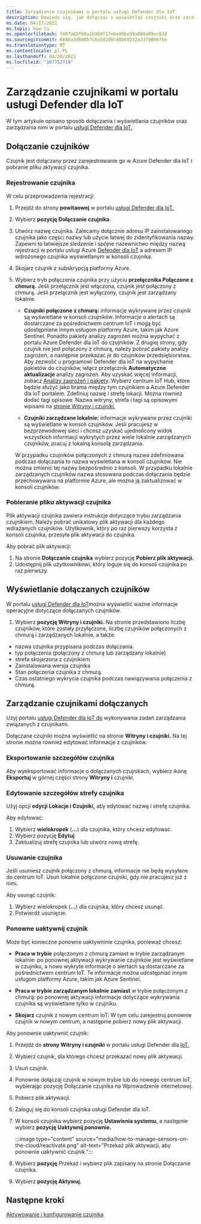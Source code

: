 ```yaml
---
title: Zarządzanie czujnikami w portalu usługi Defender dla IoT
description: Dowiedz się, jak dołączać i wyświetlać czujniki oraz zarządzać nimi w portalu usługi Defender dla IoT.
ms.date: 04/17/2021
ms.topic: how-to
ms.openlocfilehash: f407a65f60a1b969f17ebe00be39a888a09ec83d
ms.sourcegitcommit: 6686a3d8d8b7c8a582d6c40b60232a33798067be
ms.translationtype: MT
ms.contentlocale: pl-PL
ms.lasthandoff: 04/20/2021
ms.locfileid: "107752718"
---
```

# <a name="manage-sensors-in-the-defender-for-iot-portal"></a>Zarządzanie czujnikami w portalu usługi Defender dla IoT

W tym artykule opisano sposób dołączania i wyświetlania czujników oraz zarządzania nimi w portalu [usługi Defender dla IoT.](https://portal.azure.com/#blade/Microsoft_Azure_IoT_Defender/IoTDefenderDashboard/Getting_Started)

## <a name="onboard-sensors"></a>Dołączanie czujników

Czujnik jest dołączany przez zarejestrowanie go w Azure Defender dla IoT i pobranie pliku aktywacji czujnika.

### <a name="register-the-sensor"></a>Rejestrowanie czujnika

W celu przeprowadzenia rejestracji:

1. Przejdź do strony **powitaowej** w portalu [usługi Defender dla IoT.](https://portal.azure.com/#blade/Microsoft_Azure_IoT_Defender/IoTDefenderDashboard/Getting_Started)
1. Wybierz **pozycję Dołączanie czujnika**.
1. Utwórz nazwę czujnika. Zalecamy dołącznie adresu IP zainstalowanego czujnika jako części nazwy lub użycie łatwej do zidentyfikowania nazwy. Zapewni to łatwiejsze śledzenie i spójne nazewnictwo między nazwą rejestracji w portalu usługi Azure [Defender dla IoT](https://portal.azure.com/#blade/Microsoft_Azure_IoT_Defender/IoTDefenderDashboard/Getting_Started) a adresem IP wdrożonego czujnika wyświetlanym w konsoli czujnika.
1. Skojarz czujnik z subskrypcją platformy Azure.
1. Wybierz tryb połączenia czujnika przy użyciu **przełącznika Połączone z chmurą.** Jeśli przełącznik jest włączona, czujnik jest połączony z chmurą. Jeśli przełącznik jest wyłączony, czujnik jest zarządzany lokalnie.

   - **Czujniki połączone z chmurą:** informacje wykrywane przez czujnik są wyświetlane w konsoli czujników. Informacje o alertach są dostarczane za pośrednictwem centrum IoT i mogą być udostępniane innym usługom platformy Azure, takim jak Azure Sentinel. Ponadto pakiety analizy zagrożeń można wypychać z portalu Azure Defender dla IoT do czujników. Z drugiej strony, gdy czujnik nie jest połączony z chmurą, należy pobrać pakiety analizy zagrożeń, a następnie przekazać je do czujników przedsiębiorstwa. Aby zezwolić u programowi Defender dla IoT na wypychanie pakietów do czujników, włącz przełącznik **Automatyczne aktualizacje** analizy zagrożeń. Aby uzyskać więcej informacji, zobacz [Analizy zagrożeń i pakiety](how-to-work-with-threat-intelligence-packages.md).
   Wybierz centrum IoT Hub, które będzie służyć jako brama między tym czujnikiem a Azure Defender dla IoT portalem. Zdefiniuj nazwę i strefę lokacji. Można również dodać tagi opisowe. Nazwa witryny, strefa i tagi są opisowymi wpisami na [stronie Witryny i czujniki.](#view-onboarded-sensors)

   - **Czujniki zarządzane lokalnie:** informacje wykrywane przez czujniki są wyświetlane w konsoli czujników. Jeśli pracujesz w bezprzewodowej sieci i chcesz uzyskać ujednolicony widok wszystkich informacji wykrytych przez wiele lokalnie zarządzanych czujników, pracuj z lokalną konsolą zarządzania.

   W przypadku czujników połączonych z chmurą nazwa zdefiniowana podczas dołączania to nazwa wyświetlana w konsoli czujników. Nie można zmienić tej nazwy bezpośrednio z konsoli. W przypadku lokalnie zarządzanych czujników nazwa stosowana podczas dołączania będzie przechowywana na platformie Azure, ale można ją zaktualizować w konsoli czujników.

### <a name="download-the-sensor-activation-file"></a>Pobieranie pliku aktywacji czujnika

Plik aktywacji czujnika zawiera instrukcje dotyczące trybu zarządzania czujnikiem. Należy pobrać unikatowy plik aktywacji dla każdego wdrażanych czujników. Użytkownik, który po raz pierwszy korzysta z konsoli czujnika, przesyła plik aktywacji do czujnika.

Aby pobrać plik aktywacji:

1. Na stronie **Dołączanie czujnika** wybierz pozycję **Pobierz plik aktywacji.**
1. Udostępnij plik użytkownikowi, który loguje się do konsoli czujnika po raz pierwszy.

## <a name="view-onboarded-sensors"></a>Wyświetlanie dołączanych czujników

W portalu [usługi Defender dla IoT](https://portal.azure.com/#blade/Microsoft_Azure_IoT_Defender/IoTDefenderDashboard/Getting_Started)można wyświetlić ważne informacje operacyjne dotyczące dołączanych czujników.

1. Wybierz **pozycję Witryny i czujniki.** Na stronie przedstawiono liczbę czujników, które zostały przyłączone, liczbę czujników połączonych z chmurą i zarządzanych lokalnie, a także:

- nazwa czujnika przypisana podczas dołączania.
- typ połączenia (połączony z chmurą lub zarządzany lokalnie)
- strefa skojarzona z czujnikiem.
- Zainstalowana wersja czujnika
- Stan połączenia czujnika z chmurą.
- Czas ostatniego wykrycia czujnika podczas nawiązywania połączenia z chmurą.

## <a name="manage-onboarded-sensors"></a>Zarządzanie czujnikami dołączanych

Użyj portalu [usługi Defender dla IoT do](https://portal.azure.com/#blade/Microsoft_Azure_IoT_Defender/IoTDefenderDashboard/Getting_Started) wykonywania zadań zarządzania związanych z czujnikami.

Dołączane czujniki można wyświetlić na stronie **Witryny i czujniki.** Na tej stronie można również edytować informacje z czujników.

### <a name="export-sensor-details"></a>Eksportowanie szczegółów czujnika

Aby wyeksportować informacje o dołączanych czujnikach, wybierz ikonę **Eksportuj** w górnej części strony **Witryny i** czujniki.

### <a name="edit-sensor-zone-details"></a>Edytowanie szczegółów strefy czujnika

Użyj opcji **edycji Lokacje i Czujniki,** aby edytować nazwę i strefę czujnika.

Aby edytować:

1. Wybierz **wielokropek** (**...**) dla czujnika, który chcesz edytować.
1. Wybierz pozycję **Edytuj**.
1. Zaktualizuj strefę czujnika lub utwórz nową strefę.

### <a name="delete-a-sensor"></a>Usuwanie czujnika

Jeśli usuniesz czujnik połączony z chmurą, informacje nie będą wysyłane do centrum IoT. Usuń lokalnie połączone czujniki, gdy nie pracujesz już z nimi.

Aby usunąć czujnik:

1. Wybierz wielokropek (**...**) dla czujnika, który chcesz usunąć.
1. Potwierdź usunięcie.

### <a name="reactivate-a-sensor"></a>Ponowne uaktywnij czujnik 

Może być konieczne ponowne uaktywninie czujnika, ponieważ chcesz:

- **Praca w trybie** połączonym z chmurą zamiast w trybie zarządzanym lokalnie: po ponownej aktywacji wykrywanie czujników jest wyświetlane w czujniku, a nowo wykryte informacje o alertach są dostarczane za pośrednictwem centrum IoT. Te informacje można udostępniać innym usługom platformy Azure, takim jak Azure Sentinel.

- **Praca w trybie zarządzanym lokalnie zamiast** w trybie połączonym z chmurą: po ponownej aktywacji informacje dotyczące wykrywania czujnika są wyświetlane tylko w czujniku.

- **Skojarz** czujnik z nowym centrum IoT: W tym celu zarejestruj ponownie czujnik w nowym centrum, a następnie pobierz nowy plik aktywacji.

Aby ponownie uaktywnić czujnik:

1. Przejdź do **strony Witryny i czujniki** w portalu usługi Defender dla [IoT.](https://portal.azure.com/#blade/Microsoft_Azure_IoT_Defender/IoTDefenderDashboard/Getting_Started)

2. Wybierz czujnik, dla którego chcesz przekazać nowy plik aktywacji.

3. Usuń czujnik.

4. Ponownie dołączaj czujnik w nowym trybie lub do nowego  centrum IoT, wybierając pozycję Dołączanie czujnika na Wprowadzenie internetowej.

5. Pobierz plik aktywacji.

1. Zaloguj się do konsoli czujnika usługi Defender dla IoT.

7. W konsoli czujnika wybierz pozycję **Ustawienia systemu,** a następnie wybierz **pozycję Uaktywnij ponownie.**

   :::image type="content" source="media/how-to-manage-sensors-on-the-cloud/reactivate.png" alt-text="Przekaż plik aktywacji, aby ponownie uaktywnić czujnik.":::

8. Wybierz **pozycję** Przekaż i wybierz plik zapisany na stronie Dołączanie czujnika.

9. Wybierz **pozycję Aktywuj.**

## <a name="next-steps"></a>Następne kroki

[Aktywowanie i konfigurowanie czujnika](how-to-activate-and-set-up-your-sensor.md)
